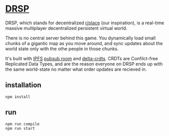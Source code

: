 # [DRSP](http://npfoss.com/drsp)
DRSP, which stands for decentralized [r/place](https://www.reddit.com/r/place/top/?t=all) (our inspiration), is a real-time massive multiplayer decentralized persistent virtual world.

There is no central server behind this game.
You dynamically load small chunks of a gigantic map as you move around,
and sync updates about the world state only with the othe people in those chunks.

It's built with [IPFS](https://ipfs.io/) [pubsub room](https://github.com/ipfs-shipyard/ipfs-pubsub-room) and [delta-crdts](https://github.com/ipfs-shipyard/js-delta-crdts).
CRDTs are Confilct-free Replicated Data Types, and are the reason everyone on DRSP ends up with the same world-state no matter what order updates are recieved in.

## installation

`npm install`

## run

```bash
npm run compile
npm run start
```